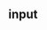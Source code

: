 ## input

<script setup>
  import ExampleCmp from './ExampleCmp.vue'
</script>

<ExampleCmp></ExampleCmp>
